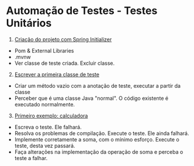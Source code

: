 # Automação de Testes - Testes Unitários

1. [Criação do projeto com Spring Initializer](https://github.com/gustavogois/cgdunittests/issues/1)

- Pom & External Libraries
- .mvnw
- Ver classe de teste criada. Excluir classe.

2. [Escrever a primeira classe de teste](https://github.com/gustavogois/cgdunittests/issues/2)

- Criar um método vazio com a anotação de teste, executar a partir da classe
- Perceber que é uma classe Java "normal". O código existente é executado normalmente.

3. [Primeiro exemplo: calculadora](https://github.com/gustavogois/cgdunittests/issues/3)

- Escreva o teste. Ele falhará.
- Resolva os problemas de compilação. Execute o teste. Ele ainda falhará. 
- Implemente corretamente a soma, com o mínimo esforço. Execute o teste, desta vez passará.
- Faça alterações na implementação da operação de soma e perceba o teste a falhar.

